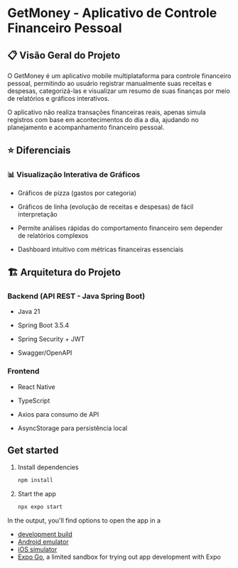 # GetMoney - Aplicativo de Controle Financeiro Pessoal


## 📋 Visão Geral do Projeto

O GetMoney é um aplicativo mobile multiplataforma para controle financeiro pessoal, permitindo ao usuário registrar manualmente suas receitas e despesas, categorizá-las e visualizar um resumo de suas finanças por meio de relatórios e gráficos interativos.

O aplicativo não realiza transações financeiras reais, apenas simula registros com base em acontecimentos do dia a dia, ajudando no planejamento e acompanhamento financeiro pessoal.

## ⭐ Diferenciais

### 📊 Visualização Interativa de Gráficos

- Gráficos de pizza (gastos por categoria)

- Gráficos de linha (evolução de receitas e despesas) de fácil interpretação

- Permite análises rápidas do comportamento financeiro sem depender de relatórios complexos

- Dashboard intuitivo com métricas financeiras essenciais

## 🏗️ Arquitetura do Projeto

### Backend (API REST - Java Spring Boot)

- Java 21

- Spring Boot 3.5.4

- Spring Security + JWT

- Swagger/OpenAPI

### Frontend

- React Native

- TypeScript

- Axios para consumo de API

- AsyncStorage para persistência local

## Get started

1. Install dependencies

   ```bash
   npm install
   ```

2. Start the app

   ```bash
   npx expo start
   ```

In the output, you'll find options to open the app in a

- [development build](https://docs.expo.dev/develop/development-builds/introduction/)
- [Android emulator](https://docs.expo.dev/workflow/android-studio-emulator/)
- [iOS simulator](https://docs.expo.dev/workflow/ios-simulator/)
- [Expo Go](https://expo.dev/go), a limited sandbox for trying out app development with Expo
